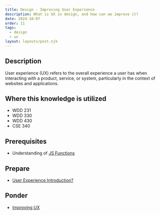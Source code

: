 ```yaml
---
title: Design - Improving User Experience
description: What is UX in design, and how can we improve it?
date: 2024-10-07
order: 11
tags:
  - design
  - ux
layout: layouts/post.njk
---
```


## Description

User experience (UX) refers to the overall experience a user has when interacting with a product, service, or system, particularly in the context of websites and applications.

## Where this knowledge is utilized

- WDD 231
- WDD 330
- WDD 430
- CSE 340

## Prerequisites

- Understanding of [JS Functions](../../js/organizing-functions)

## Prepare

- [User Experience Introduction?](prepare1/)

## Ponder

- [Improving UX](ponder1/)
